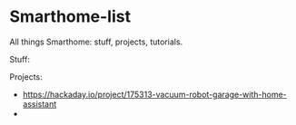 # Smarthome-list
All things Smarthome: stuff, projects, tutorials.

Stuff:


Projects:
- https://hackaday.io/project/175313-vacuum-robot-garage-with-home-assistant
- 
